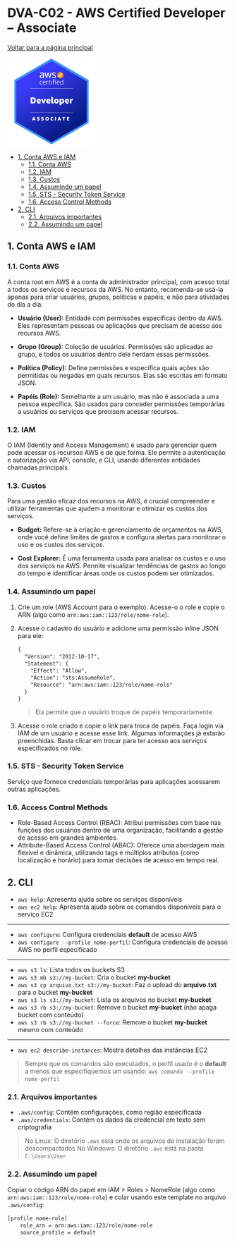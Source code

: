 # DVA-C02 - AWS Certified Developer – Associate

[Voltar para a página principal](../../README.md)

<img src="assets/badge.png" alt="DVA-C02 - AWS Certified Developer – Associate" width="200"/>

<!-- TOC -->

- [1. Conta AWS e IAM](#1-conta-aws-e-iam)
  - [1.1. Conta AWS](#11-conta-aws)
  - [1.2. IAM](#12-iam)
  - [1.3. Custos](#13-custos)
  - [1.4. Assumindo um papel](#14-assumindo-um-papel)
  - [1.5. STS - Security Token Service](#15-sts---security-token-service)
  - [1.6. Access Control Methods](#16-access-control-methods)
- [2. CLI](#2-cli)
  - [2.1. Arquivos importantes](#21-arquivos-importantes)
  - [2.2. Assumindo um papel](#22-assumindo-um-papel)

<!-- /TOC -->

## 1. Conta AWS e IAM

### 1.1. Conta AWS

A conta root em AWS é a conta de administrador principal, com acesso total a todos os serviços e recursos da AWS. No entanto, recomenda-se usá-la apenas para criar usuários, grupos, políticas e papéis, e não para atividades do dia a dia.

- **Usuário (User):** Entidade com permissões específicas dentro da AWS. Eles representam pessoas ou aplicações que precisam de acesso aos recursos AWS.

- **Grupo (Group):** Coleção de usuários. Permissões são aplicadas ao grupo, e todos os usuários dentro dele herdam essas permissões.

- **Política (Policy):** Define permissões e especifica quais ações são permitidas ou negadas em quais recursos. Elas são escritas em formato JSON.

- **Papéis (Role):** Semelhante a um usuário, mas não é associada a uma pessoa específica. São usados para conceder permissões temporárias a usuários ou serviços que precisem acessar recursos.

### 1.2. IAM

O IAM (Identity and Access Management) é usado para gerenciar quem pode acessar os recursos AWS e de que forma. Ele permite a autenticação e autorização via API, console, e CLI, usando diferentes entidades chamadas principals.

### 1.3. Custos

Para uma gestão eficaz dos recursos na AWS, é crucial compreender e utilizar ferramentas que ajudem a monitorar e otimizar os custos dos serviços.

- **Budget:** Refere-se à criação e gerenciamento de orçamentos na AWS, onde você define limites de gastos e configura alertas para monitorar o uso e os custos dos serviços.

- **Cost Explorer:** É uma ferramenta usada para analisar os custos e o uso dos serviços na AWS. Permite visualizar tendências de gastos ao longo do tempo e identificar áreas onde os custos podem ser otimizados.

### 1.4. Assumindo um papel

1. Crie um role (AWS Account para o exemplo). Acesse-o o role e copie o ARN (algo como `arn:aws:iam::123/role/nome-role`).

2. Acesse o cadastro do usuário e adicione uma permissão inline JSON para ele:

   ```
   {
     "Version": "2012-10-17",
     "Statement": {
       "Effect": "Allow",
       "Action": "sts:AssumeRole",
       "Resource": "arn:aws:iam::123/role/nome-role"
     }
   }
   ```

   > Ela permite que o usuário troque de papéis temporariamente.

3. Acesse o role criado e copie o link para troca de papéis. Faça login via IAM de um usuário e acesse esse link. Algumas informações já estarão preenchidas. Basta clicar em trocar para ter acesso aos serviços especificados no role.

### 1.5. STS - Security Token Service

Serviço que fornece credenciais temporárias para aplicações acessarem outras aplicações.

### 1.6. Access Control Methods

- Role-Based Access Control (RBAC): Atribui permissões com base nas funções dos usuários dentro de uma organização, facilitando a gestão de acesso em grandes ambientes.
- Attribute-Based Access Control (ABAC): Oferece uma abordagem mais flexível e dinâmica, utilizando tags e múltiplos atributos (como localização e horário) para tomar decisões de acesso em tempo real.

## 2. CLI

- `aws help`: Apresenta ajuda sobre os serviços disponíveis
- `aws ec2 help`: Apresenta ajuda sobre os comandos disponíveis para o serviço EC2

---

- `aws configure`: Configura credenciais **default** de acesso AWS
- `aws configure --profile nome-perfil`: Configura credenciais de acesso AWS no perfil especificado

---

- `aws s3 ls`: Lista todos os buckets S3
- `aws s3 mb s3://my-bucket`: Cria o bucket **my-bucket**
- `aws s3 cp arquivo.txt s3://my-bucket`: Faz o upload do **arquivo.txt** para o bucket **my-bucket**
- `aws s3 ls s3://my-bucket`: Lista os arquivos no bucket **my-bucket**
- `aws s3 rb s3://my-bucket`: Remove o bucket **my-bucket** (não apaga bucket com conteúdo)
- `aws s3 rb s3://my-bucket --force`: Remove o bucket **my-bucket** mesmo com conteúdo

---

- `aws ec2 describe-instances`: Mostra detalhes das instâncias EC2

> Sempre que os comandos são executados, o perfil usado é o **default** a menos que especifiquemos um usando: `aws comando --profile nome-perfil`

### 2.1. Arquivos importantes

- `.aws/config`: Contém configurações, como região especificada
- `.aws/credentials`: Contém os dados da credencial em texto sem criptografia

> No Linux: O diretório `.aws` está onde os arquivos de instalação foram descompactados
> No Windows: O diretório `.aws` está na pasta `C:\Users\User`

### 2.2. Assumindo um papel

Copiar o código ARN do papel em IAM > Roles > NomeRole (algo como `arn:aws:iam::123/role/nome-role`) e colar usando este template no arquivo `.aws/config`:

```
[profile nome-role]
    role_arn = arn:aws:iam::123/role/nome-role
    source_profile = default
```

